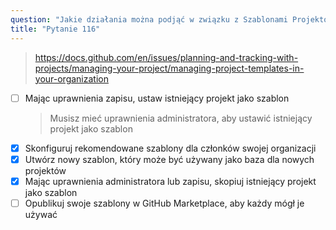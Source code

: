 ```yaml
---
question: "Jakie działania można podjąć w związku z Szablonami Projektów w Twojej organizacji? (Wybierz trzy.)"
title: "Pytanie 116"
---
```



> https://docs.github.com/en/issues/planning-and-tracking-with-projects/managing-your-project/managing-project-templates-in-your-organization
- [ ] Mając uprawnienia zapisu, ustaw istniejący projekt jako szablon  
  > Musisz mieć uprawnienia administratora, aby ustawić istniejący projekt jako szablon
- [x] Skonfiguruj rekomendowane szablony dla członków swojej organizacji
- [x] Utwórz nowy szablon, który może być używany jako baza dla nowych projektów
- [x] Mając uprawnienia administratora lub zapisu, skopiuj istniejący projekt jako szablon
- [ ] Opublikuj swoje szablony w GitHub Marketplace, aby każdy mógł je używać
